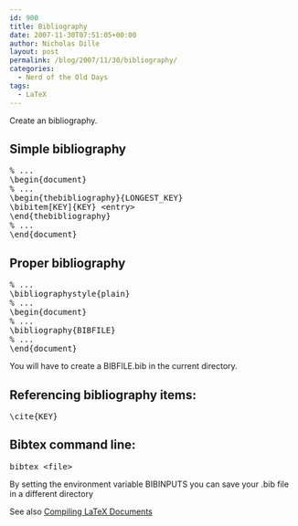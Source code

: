 ```yaml
---
id: 900
title: Bibliography
date: 2007-11-30T07:51:05+00:00
author: Nicholas Dille
layout: post
permalink: /blog/2007/11/30/bibliography/
categories:
  - Nerd of the Old Days
tags:
  - LaTeX
---
```

Create an bibliography.

<!--more-->

## Simple bibliography

<pre class="listing">% ...
\begin{document}
% ...
\begin{thebibliography}{LONGEST_KEY}
\bibitem[KEY]{KEY} &lt;entry&gt;
\end{thebibliography}
% ...
\end{document}</pre>

## Proper bibliography

<pre class="listing">% ...
\bibliographystyle{plain}
% ...
\begin{document}
% ...
\bibliography{BIBFILE}
% ...
\end{document}</pre>

You will have to create a BIBFILE.bib in the current directory.

## Referencing bibliography items:

<pre class="listing">\cite{KEY}</pre>

## Bibtex command line:

<pre class="listing">bibtex &lt;file&gt;</pre>

By setting the environment variable BIBINPUTS you can save your .bib file in a different directory

See also [Compiling LaTeX Documents](/blog/2007/11/30/compilation/ "Compilation")
